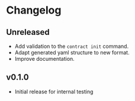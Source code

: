 # Changelog

## Unreleased
 - Add validation to the `contract init` command.
 - Adapt generated yaml structure to new format.
 - Improve documentation.

## v0.1.0

 - Initial release for internal testing
